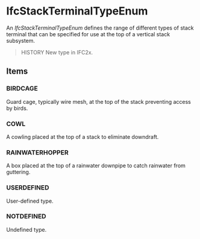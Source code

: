 # IfcStackTerminalTypeEnum

An _IfcStackTerminalTypeEnum_ defines the range of different types of stack terminal that can be specified for use at the top of a vertical stack subsystem.

> HISTORY New type in IFC2x.

## Items

### BIRDCAGE
Guard cage, typically wire mesh, at the top of the stack preventing access by birds.

### COWL
A cowling placed at the top of a stack to eliminate downdraft.

### RAINWATERHOPPER
A box placed at the top of a rainwater downpipe to catch rainwater from guttering.

### USERDEFINED
User-defined type.

### NOTDEFINED
Undefined type.
